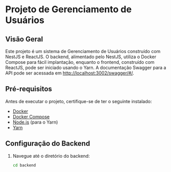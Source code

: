 # Projeto de Gerenciamento de Usuários

## Visão Geral

Este projeto é um sistema de Gerenciamento de Usuários construído com NestJS e ReactJS. O backend, alimentado pelo NestJS, utiliza o Docker Compose para fácil implantação, enquanto o frontend, construído com ReactJS, pode ser iniciado usando o Yarn. A documentação Swagger para a API pode ser acessada em [http://localhost:3002/swagger/#/](http://localhost:3002/swagger/#/).

## Pré-requisitos

Antes de executar o projeto, certifique-se de ter o seguinte instalado:

- [Docker](https://docs.docker.com/get-docker/)
- [Docker Compose](https://docs.docker.com/compose/install/)
- [Node.js](https://nodejs.org/) (para o Yarn)
- [Yarn](https://yarnpkg.com/)

## Configuração do Backend

1. Navegue até o diretório do backend:

   ```bash
   cd backend
